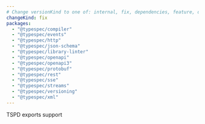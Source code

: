 ```yaml
---
# Change versionKind to one of: internal, fix, dependencies, feature, deprecation, breaking
changeKind: fix
packages:
  - "@typespec/compiler"
  - "@typespec/events"
  - "@typespec/http"
  - "@typespec/json-schema"
  - "@typespec/library-linter"
  - "@typespec/openapi"
  - "@typespec/openapi3"
  - "@typespec/protobuf"
  - "@typespec/rest"
  - "@typespec/sse"
  - "@typespec/streams"
  - "@typespec/versioning"
  - "@typespec/xml"
---
```


TSPD exports support
